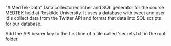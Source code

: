 "# MedTek-Data"
Data collector/enricher and SQL generator for the course MEDTEK held at Roskilde University. It uses a database with tweet and user id's collect data from the Twitter API and format that data into SQL scripts for our database.

Add the API bearer key to the first line of a file called 'secrets.txt' in the root folder.
